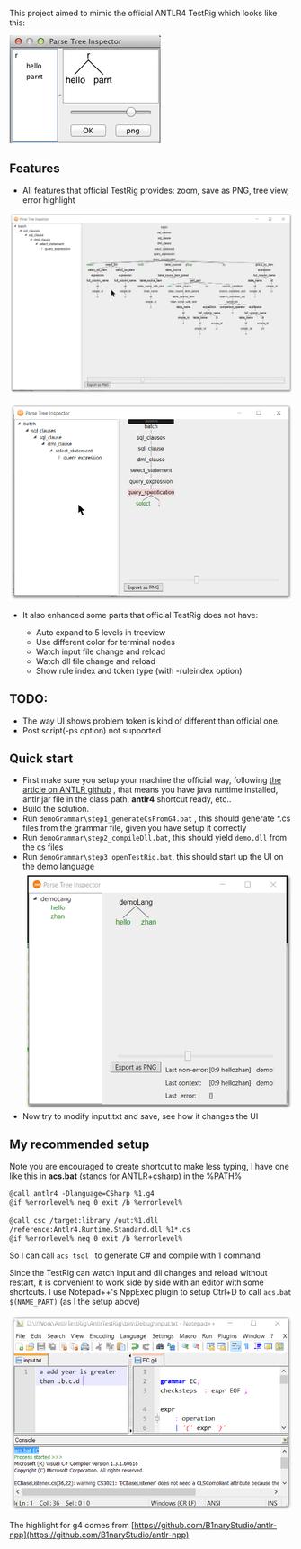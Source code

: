 This project aimed to mimic the official ANTLR4 TestRig which looks like this:

![](readmeDocs/hello-parrt.png)



## Features 

* All features that official TestRig provides: zoom, save as PNG, tree view, error highlight

![UI2](readmeDocs/UI2.png)

![UI1](readmeDocs/UI1.png)

* It also enhanced some parts that official TestRig does not have:

  * Auto expand to 5 levels in treeview
  * Use different color for terminal nodes
  * Watch input file change and reload
  * Watch dll file change and reload
  * Show rule index and token type (with -ruleindex option)


## TODO:

* The way UI shows problem token is kind of different than official one.
* Post script(-ps option) not supported



## Quick start

* First make sure you setup your machine the official way, following [the article on ANTLR github](https://github.com/antlr/antlr4/blob/master/doc/getting-started.md) , that means you have java runtime installed, antlr jar file in the class path,  **antlr4** shortcut ready, etc..
* Build the solution.
* Run `demoGrammar\step1_generateCsFromG4.bat` , this should generate *.cs files from the grammar file, given you have setup it correctly
* Run `demoGrammar\step2_compileDll.bat`, this should yield `demo.dll` from the cs files
* Run `demoGrammar\step3_openTestRig.bat`, this should start up the UI on the demo language
  ![demo](readmeDocs\demo.png)
* Now try to modify input.txt and save, see how it changes the UI





## My recommended setup



Note you are encouraged to create shortcut to make less typing, I have one like this in **acs.bat** (stands for ANTLR+csharp) in the %PATH%

```
@call antlr4 -Dlanguage=CSharp %1.g4
@if %errorlevel% neq 0 exit /b %errorlevel%

@call csc /target:library /out:%1.dll  /reference:Antlr4.Runtime.Standard.dll %1*.cs
@if %errorlevel% neq 0 exit /b %errorlevel%
```

So I can call `acs tsql ` to generate C# and compile with 1 command



Since the TestRig can watch input and dll changes and reload without restart, it is convenient to work side by side with an editor with some shortcuts. I use Notepad++'s NppExec plugin to setup Ctrl+D to call `acs.bat $(NAME_PART)` (as I the setup above) 

![npp](readmeDocs/npp.png)

The highlight for g4 comes from [https://github.com/B1naryStudio/antlr-npp](https://github.com/B1naryStudio/antlr-npp)